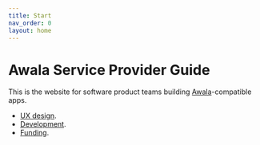 ```yaml
---
title: Start
nav_order: 0
layout: home
---
```


# Awala Service Provider Guide

This is the website for software product teams building [Awala](https://awala.network)-compatible apps.

- [UX design](./ux.md).
- [Development](development/index.md).
- [Funding](./funding.md).
